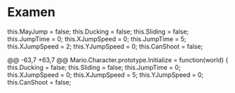 # Examen
this.MayJump = false;
    this.Ducking = false;
    this.Sliding = false;
    this.JumpTime = 0;
    this.XJumpSpeed = 0;
    this.JumpTime = 5;
    this.XJumpSpeed = 2;
    this.YJumpSpeed = 0;
    this.CanShoot = false;

@@ -63,7 +63,7 @@ Mario.Character.prototype.Initialize = function(world) {
    this.Ducking = false;
    this.Sliding = false;
    this.JumpTime = 0;
    this.XJumpSpeed = 0;
    this.XJumpSpeed = 5;
    this.YJumpSpeed = 0;
    this.CanShoot = false;
